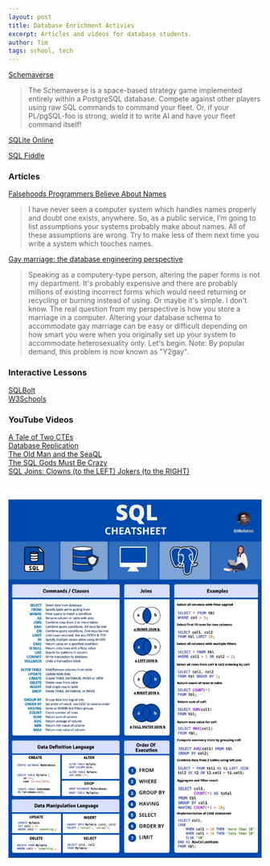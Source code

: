 ```yaml
---
layout: post
title: Database Enrichment Activies
excerpt: Articles and videos for database students.
author: Tim
tags: school, tech
---
```


[Schemaverse](https://schemaverse.com/)  
> The Schemaverse is a space-based strategy game implemented entirely within a PostgreSQL database. Compete against other players using raw SQL commands to command your fleet. Or, if your PL/pgSQL-foo is strong, wield it to write AI and have your fleet command itself! 

[SQLite Online](https://sqliteonline.com/)  

[SQL Fiddle](http://sqlfiddle.com)  

### Articles  
[Falsehoods Programmers Believe About Names](https://www.kalzumeus.com/2010/06/17/falsehoods-programmers-believe-about-names/)  
> I have never seen a computer system which handles names properly and doubt one exists, anywhere. So, as a public service, I’m going to list assumptions your systems probably make about names. All of these assumptions are wrong. Try to make less of them next time you write a system which touches names.

[Gay marriage: the database engineering perspective ](https://web.archive.org/web/20170807015344/https://qntm.org/gay)  
> Speaking as a computery-type person, altering the paper forms is not my department. It's probably expensive and there are probably millions of existing incorrect forms which would need returning or recycling or burning instead of using. Or maybe it's simple. I don't know. The real question from my perspective is how you store a marriage in a computer. Altering your database schema to accommodate gay marriage can be easy or difficult depending on how smart you were when you originally set up your system to accommodate heterosexuality only. Let's begin. Note: By popular demand, this problem is now known as "Y2gay".

### Interactive Lessons  
[SQLBolt](https://sqlbolt.com/)  
[W3Schools](https://www.w3schools.com/sql/)  

### YouTube Videos  
[A Tale of Two CTEs](https://www.youtube.com/watch?v=o2P0XqbcOUM)  
[Database Replication](https://www.youtube.com/watch?v=PvyZW1sMWT8)  
[The Old Man and the SeaQL](https://www.youtube.com/watch?v=9L5NDG2aOLE)  
[The SQL Gods Must Be Crazy](https://www.youtube.com/watch?v=6TMNCMvz7Ho&t=8s)  
[SQL Joins: Clowns (to the LEFT) Jokers (to the RIGHT)](https://www.youtube.com/watch?v=QA0-6IRS9hc)  

<br><br>
<img class="center" max-width="100%" src="/images/sql cheatsheet.jpg"  alt="SQL cheat sheet"/>